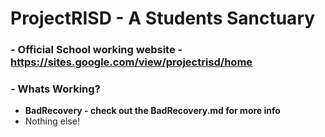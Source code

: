 # ProjectRISD - A Students Sanctuary  
### - Official School working website - https://sites.google.com/view/projectrisd/home
### - Whats Working?
 - **BadRecovery - check out the BadRecovery.md for more info**
 - Nothing else!
